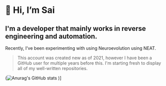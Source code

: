 # 👋 Hi, I’m Sai

## I'm a developer that mainly works in reverse engineering and automation.

Recently, I've been experimenting with using Neuroevolution using NEAT.

> This account was created new as of 2021, however I have been a GitHub user for multiple years before this. I'm starting fresh to display all of my well-written repositories.

(![Anurag's GitHub stats](https://github-readme-stats.vercel.app/api?username=saiamphora&show_icons=true&theme=radical&count_private=true)
)]
